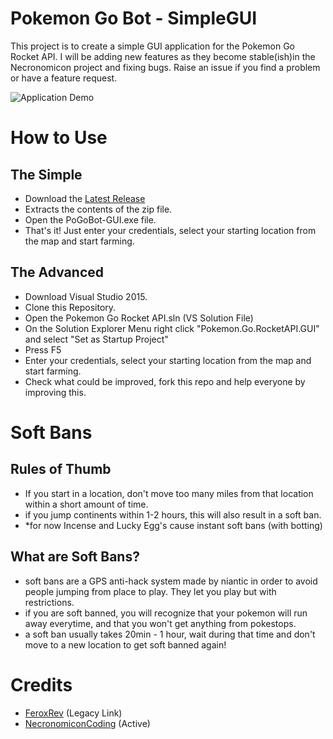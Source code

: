 # Pokemon Go Bot - SimpleGUI

This project is to create a simple GUI application for the Pokemon Go Rocket API. I will be adding new features as they become stable(ish)in the Necronomicon project and fixing bugs. Raise an issue if you find a problem or have a feature request.

![Application Demo](http://i.imgur.com/ea7wnm8.png)

# How to Use
## The Simple
- Download the [Latest Release](https://github.com/Novalys/PokemonGo-Bot-SimpleGUI/releases)
- Extracts the contents of the zip file.
- Open the PoGoBot-GUI.exe file.
- That's it! Just enter your credentials, select your starting location from the map and start farming.

## The Advanced
- Download Visual Studio 2015.
- Clone this Repository.
- Open the Pokemon Go Rocket API.sln (VS Solution File)
- On the Solution Explorer Menu right click "Pokemon.Go.RocketAPI.GUI" and select "Set as Startup Project"
- Press F5
- Enter your credentials, select your starting location from the map and start farming.
- Check what could be improved, fork this repo and help everyone by improving this.

# Soft Bans 
## Rules of Thumb
- If you start in a location, don't move too many miles from that location within a short amount of time.
- if you jump continents within 1-2 hours, this will also result in a soft ban.
- *for now Incense and Lucky Egg's cause instant soft bans (with botting)

## What are Soft Bans?
- soft bans are a GPS anti-hack system made by niantic in order to avoid people jumping from place to play. They let you play but with restrictions.
- if you are soft banned, you will recognize that your pokemon will run away everytime, and that you won't get anything from pokestops.
- a soft ban usually takes 20min - 1 hour, wait during that time and don't move to a new location to get soft banned again!

# Credits
- [FeroxRev](https://github.com/FeroxRev/Pokemon-Go-Rocket-API) (Legacy Link)
- [NecronomiconCoding](https://github.com/NecronomiconCoding/Pokemon-Go-Bot) (Active)
